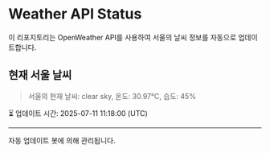 
# Weather API Status

이 리포지토리는 OpenWeather API를 사용하여 서울의 날씨 정보를 자동으로 업데이트합니다.

## 현재 서울 날씨
> 서울의 현재 날씨: clear sky, 온도: 30.97°C, 습도: 45%

⏳ 업데이트 시간: 2025-07-11 11:18:00 (UTC)

---
자동 업데이트 봇에 의해 관리됩니다.
